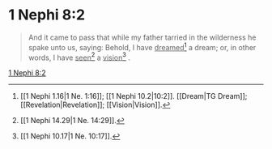 # 1 Nephi 8:2

> And it came to pass that while my father tarried in the wilderness he spake unto us, saying: Behold, I have <u>dreamed</u>[^a] a dream; or, in other words, I have <u>seen</u>[^b] a <u>vision</u>[^c] .

[1 Nephi 8:2](https://www.churchofjesuschrist.org/study/scriptures/bofm/1-ne/8?lang=eng&id=p2#p2)


[^a]: [[1 Nephi 1.16|1 Ne. 1:16]]; [[1 Nephi 10.2|10:2]]. [[Dream|TG Dream]]; [[Revelation|Revelation]]; [[Vision|Vision]].  
[^b]: [[1 Nephi 14.29|1 Ne. 14:29]].  
[^c]: [[1 Nephi 10.17|1 Ne. 10:17]].  
